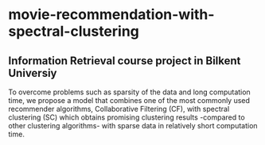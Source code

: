 # movie-recommendation-with-spectral-clustering
## Information Retrieval course project in Bilkent Universiy
To overcome problems such as sparsity of the data and long computation time, we propose a model that combines one of the most commonly used recommender algorithms, Collaborative Filtering (CF), with spectral clustering (SC) which obtains promising clustering results -compared to other clustering algorithms- with sparse data in relatively short computation time.
